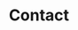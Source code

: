 ---
title: Contact
layout: contact
menu:
  main:
    weight: 6
seo:
  page_title:
  meta_description: Get in touch with Hurckman using our contact form. Simple and direct communication for your commercial and industrial needs. Contact us now!
  featured_image: /uploads/business-1.jpg
  featured_image_alt: Two people sitting at a table together
content_blocks:
  - _bookshop_name: hero
    heading: Contact Us
    body: >-
      Ready to streamline your mechanical contracting needs? Fill out the form below to connect with Hurckman. We look forward to addressing your requests promptly.
    image:
      image_url: /uploads/business-1.jpg
      image_alt: Two people sitting at a table together
    button:
      button_url:
      button_text:
      open_in_new_tab: false
---